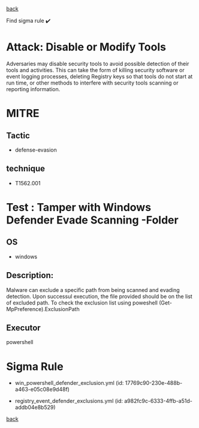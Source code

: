
[back](../index.md)

Find sigma rule :heavy_check_mark: 

# Attack: Disable or Modify Tools 

Adversaries may disable security tools to avoid possible detection of their tools and activities. This can take the form of killing security software or event logging processes, deleting Registry keys so that tools do not start at run time, or other methods to interfere with security tools scanning or reporting information.

# MITRE
## Tactic
  - defense-evasion


## technique
  - T1562.001


# Test : Tamper with Windows Defender Evade Scanning -Folder
## OS
  - windows


## Description:
Malware can exclude a specific path from being scanned and evading detection. 
Upon successul execution, the file provided should be on the list of excluded path. 
To check the exclusion list using poweshell (Get-MpPreference).ExclusionPath 


## Executor
powershell

# Sigma Rule
 - win_powershell_defender_exclusion.yml (id: 17769c90-230e-488b-a463-e05c08e9d48f)

 - registry_event_defender_exclusions.yml (id: a982fc9c-6333-4ffb-a51d-addb04e8b529)



[back](../index.md)
